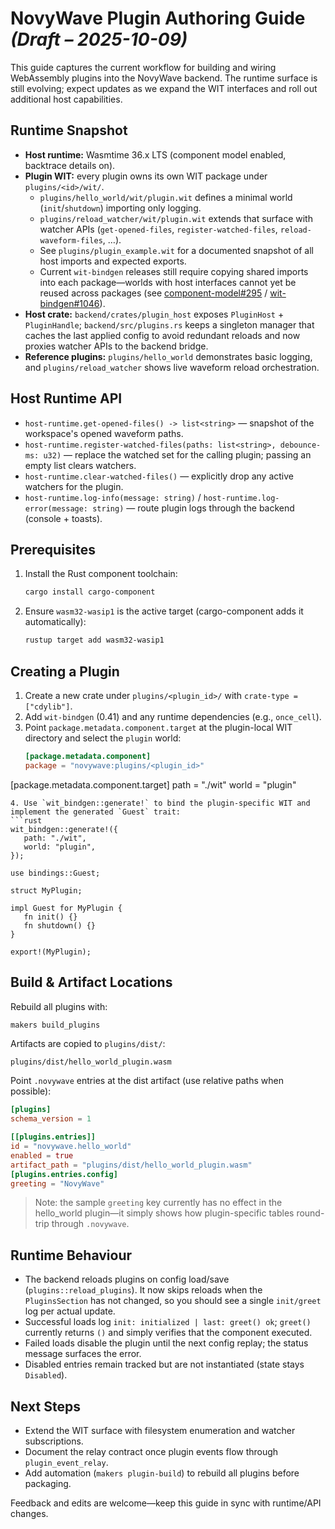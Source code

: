 # NovyWave Plugin Authoring Guide *(Draft – 2025-10-09)*

This guide captures the current workflow for building and wiring WebAssembly plugins into the NovyWave backend. The runtime surface is still evolving; expect updates as we expand the WIT interfaces and roll out additional host capabilities.

## Runtime Snapshot
- **Host runtime:** Wasmtime 36.x LTS (component model enabled, backtrace details on).
- **Plugin WIT:** every plugin owns its own WIT package under `plugins/<id>/wit/`.
  - `plugins/hello_world/wit/plugin.wit` defines a minimal world (`init`/`shutdown`) importing only logging.
  - `plugins/reload_watcher/wit/plugin.wit` extends that surface with watcher APIs (`get-opened-files`, `register-watched-files`, `reload-waveform-files`, …).
  - See `plugins/plugin_example.wit` for a documented snapshot of all host imports and expected exports.
  - Current `wit-bindgen` releases still require copying shared imports into each package—worlds with host interfaces cannot yet be reused across packages (see [component-model#295](https://github.com/WebAssembly/component-model/issues/295) / [wit-bindgen#1046](https://github.com/bytecodealliance/wit-bindgen/issues/1046)).
- **Host crate:** `backend/crates/plugin_host` exposes `PluginHost` + `PluginHandle`; `backend/src/plugins.rs` keeps a singleton manager that caches the last applied config to avoid redundant reloads and now proxies watcher APIs to the backend bridge.
- **Reference plugins:** `plugins/hello_world` demonstrates basic logging, and `plugins/reload_watcher` shows live waveform reload orchestration.

## Host Runtime API
- `host-runtime.get-opened-files() -> list<string>` — snapshot of the workspace's opened waveform paths.
- `host-runtime.register-watched-files(paths: list<string>, debounce-ms: u32)` — replace the watched set for the calling plugin; passing an empty list clears watchers.
- `host-runtime.clear-watched-files()` — explicitly drop any active watchers for the plugin.
- `host-runtime.log-info(message: string)` / `host-runtime.log-error(message: string)` — route plugin logs through the backend (console + toasts).

## Prerequisites
1. Install the Rust component toolchain:
   ```bash
   cargo install cargo-component
   ```
2. Ensure `wasm32-wasip1` is the active target (cargo-component adds it automatically):
   ```bash
   rustup target add wasm32-wasip1
   ```

## Creating a Plugin
1. Create a new crate under `plugins/<plugin_id>/` with `crate-type = ["cdylib"]`.
2. Add `wit-bindgen` (0.41) and any runtime dependencies (e.g., `once_cell`).
3. Point `package.metadata.component.target` at the plugin-local WIT directory and select the `plugin` world:
   ```toml
   [package.metadata.component]
   package = "novywave:plugins/<plugin_id>"

[package.metadata.component.target]
path = "./wit"
world = "plugin"
   ```
4. Use `wit_bindgen::generate!` to bind the plugin-specific WIT and implement the generated `Guest` trait:
  ```rust
  wit_bindgen::generate!({
      path: "./wit",
      world: "plugin",
  });

  use bindings::Guest;

  struct MyPlugin;

  impl Guest for MyPlugin {
      fn init() {}
      fn shutdown() {}
  }

  export!(MyPlugin);
  ```

## Build & Artifact Locations
Rebuild all plugins with:
```bash
makers build_plugins
```

Artifacts are copied to `plugins/dist/`:
```
plugins/dist/hello_world_plugin.wasm
```

Point `.novywave` entries at the dist artifact (use relative paths when possible):
```toml
[plugins]
schema_version = 1

[[plugins.entries]]
id = "novywave.hello_world"
enabled = true
artifact_path = "plugins/dist/hello_world_plugin.wasm"
[plugins.entries.config]
greeting = "NovyWave"
```

> Note: the sample `greeting` key currently has no effect in the hello_world plugin—it simply shows how plugin-specific tables round-trip through `.novywave`.

## Runtime Behaviour
- The backend reloads plugins on config load/save (`plugins::reload_plugins`). It now skips reloads when the `PluginsSection` has not changed, so you should see a single `init/greet` log per actual update.
- Successful loads log `init: initialized | last: greet() ok`; `greet()` currently returns `()` and simply verifies that the component executed.
- Failed loads disable the plugin until the next config replay; the status message surfaces the error.
- Disabled entries remain tracked but are not instantiated (state stays `Disabled`).

## Next Steps
- Extend the WIT surface with filesystem enumeration and watcher subscriptions.
- Document the relay contract once plugin events flow through `plugin_event_relay`.
- Add automation (`makers plugin-build`) to rebuild all plugins before packaging.

Feedback and edits are welcome—keep this guide in sync with runtime/API changes.
